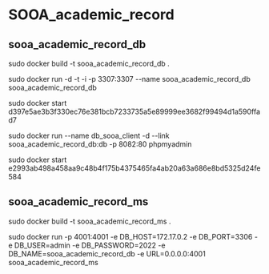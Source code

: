 # SOOA_academic_record

## sooa_academic_record_db

sudo docker build -t sooa_academic_record_db .

sudo docker run -d -t -i -p 3307:3307 --name sooa_academic_record_db sooa_academic_record_db

sudo docker start d397e5ae3b3f330ec76e381bcb7233735a5e89999ee3682f99494d1a590ffad7

sudo docker run --name db_sooa_client -d --link sooa_academic_record_db:db -p 8082:80 phpmyadmin

sudo docker start e2993ab498a458aa9c48b4f175b4375465fa4ab20a63a686e8bd5325d24fe584

## sooa_academic_record_ms

sudo docker build -t sooa_academic_record_ms .

sudo docker run -p 4001:4001 -e DB_HOST=172.17.0.2 -e DB_PORT=3306 -e DB_USER=admin -e DB_PASSWORD=2022 -e DB_NAME=sooa_academic_record_db -e URL=0.0.0.0:4001 sooa_academic_record_ms

